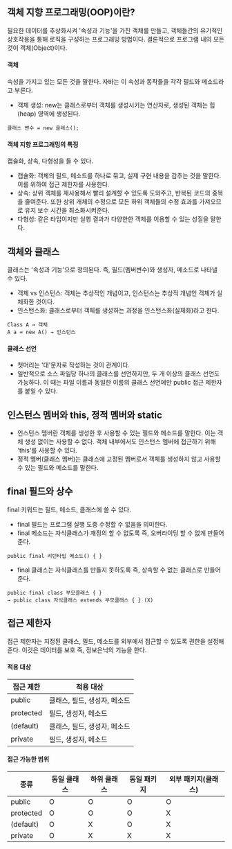 ## 객체 지향 프로그래밍(OOP)이란?

필요한 데이터를 추상화시켜 '속성과 기능'을 가진 객체를 만들고, 객체들간의 유기적인 상호작용을 통해 로직을 구성하는 프로그래밍 방법이다. 
결론적으로 프로그램 내의 모든 것이 객체(Object)이다.      


#### 객체
속성을 가지고 있는 모든 것을 말한다. 자바는 이 속성과 동작들을 각각 필드와 메소드라고 부른다.
- 객체 생성: new는 클래스로부터 객체를 생성시키는 연산자로, 생성된 객체는 힙(heap) 영역에 생성된다.    

```
클래스 변수 = new 클래스();
```   


#### 객체 지향 프로그래밍의 특징
캡슐화, 상속, 다형성을 들 수 있다.
- 캡슐화: 객체의 필드, 메소드를 하나로 묶고, 실제 구현 내용을 감추는 것을 말한다. 이를 위하여 접근 제한자를 사용한다. 
- 상속: 상위 객체를 재사용해서 빨리 설계할 수 있도록 도와주고, 반복된 코드의 중복을 줄여준다. 
또한 상위 개체의 수정으로 모든 하위 객체들의 수정 효과를 가져오므로 유지 보수 시간을 최소화시켜준다.
- 다형성: 같은 타입이지만 실행 결과가 다양한한 객체를 이용할 수 있는 성질을 말한다.

## 객체와 클래스
클래스는 '속성과 기능'으로 정의된다. 즉, 필드(멤버변수)와 생성자, 메소드로 나타낼 수 있다.
- 객체 vs 인스턴스: 객체는 추상적인 개념이고, 인스턴스는 추상적 개념인 객체가 실체화한 것이다.
- 인스턴스화: 클래스로부터 객체를 생성하는 과정을 인스턴스화(실체화)라고 한다.   

```
Class A → 객체
A a = new A() → 인스턴스
```

#### 클래스 선언
- 첫머리는 '대'문자로 작성하는 것이 관계이다.
- 일반적으로 소스 파일당 하나의 클래스를 선언하지만, 두 개 이상의 클래스 선언도 가능하다.
이 때는 파일 이름과 동일한 이름의 클래스 선언에만 public 접근 제한자를 붙일 수 있다.   

## 인스턴스 멤버와 this, 정적 멤버와 static
- 인스턴스 멤버란 객체를 생성한 후 사용할 수 있는 필드와 메소드를 말한다. 이는 객체 생성 없이는 사용할 수 없다. 객체 내부에서도 인스턴스 멤버에 접근하기 위해 'this'를 사용할 수 있다.   
- 정적 멤버(클래스 멤버)는 클래스에 고정된 멤버로서 객체를 생성하지 않고 사용할 수 있는 필드와 메소드를 말한다.

## final 필드와 상수
final 키워드는 필드, 메소드, 클래스에 쓸 수 있다.
- final 필드는 프로그램 실행 도중 수정할 수 없음을 의미한다.  
- final 메소드는 자식클래스가 재정의 할 수 없도록 즉, 오버라이딩 할 수 없게 만들어준다.  
```
public final 리턴타입 메소드() { }
```
- final 클래스는 자식클래스를 만들지 못하도록 즉, 상속할 수 없는 클래스로 만들어준다.  
```
public final class 부모클래스 { }
→ public class 자식클래스 extends 부모클래스 { } (X)
```
## 접근 제한자  
접근 제한자는 지정된 클래스, 필드, 메소드를 외부에서 접근할 수 있도록 권한을 설정해준다. 
이것은 데이터를 보호 즉, 정보은닉의 기능을 한다.  

#### 적용 대상
접근 제한 | 적용 대상
---------|----------------------------
public   | 클래스, 필드, 생성자, 메소드 
protected| 필드, 생성자, 메소드        
(default)| 클래스, 필드, 생성자, 메소드 
private  | 필드, 생성자, 메소드          

#### 접근 가능한 범위
종류 |   동일 클래스   |   하위 클래스   | 동일 패키지 | 외부 패키지(클래스)
---------|-------|----------|-----------|----------
public   | O | O | O | O  
protected| O | O | O | X 
(default)| O | X | O | X 
private  | O | X | X | X 

